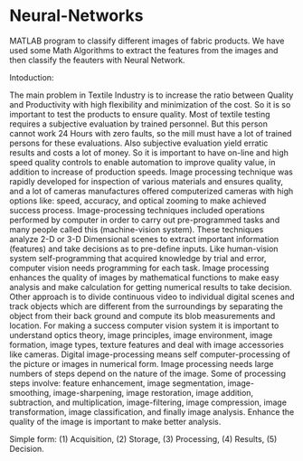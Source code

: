 # Neural-Networks
MATLAB program to classify different images of fabric products. We have used some Math Algorithms to extract the features from the images and then classify the feauters with Neural Network.

Intoduction:

The main problem in Textile Industry is to increase the ratio between Quality and Productivity with high flexibility and minimization of the cost. So it is so important to test the products to ensure quality. Most of textile testing requires a subjective evaluation by trained personnel. But this person cannot work 24 Hours with zero faults, so the mill must have a lot of trained persons for these evaluations. Also subjective evaluation yield erratic results and costs a lot of money. So it is important to have on-line and high speed quality controls to enable automation to improve quality value, in addition to increase of production speeds.
Image processing technique was rapidly developed for inspection of various materials and ensures quality, and a lot of cameras manufactures offered computerized cameras with high options like: speed, accuracy, and optical zooming to make achieved success process. Image-processing techniques included operations performed by computer in order to carry out pre-programmed tasks and many people called this (machine-vision system). These techniques analyze 2-D or 3-D Dimensional scenes to extract important information (features) and take decisions as to pre-define inputs. Like human-vision system self-programming that acquired knowledge by trial and error, computer vision needs programming for each task. Image processing enhances the quality of images by mathematical functions to make easy analysis and make calculation for getting numerical results to take decision. Other approach is to divide continuous video to individual digital scenes and track objects which are different from the surroundings by separating the object from their back ground and compute its blob measurements and location.
For making a success computer vision system it is important to understand optics theory, image principles, image environment, image formation, image types, texture features and deal with image accessories like cameras. Digital image-processing means self computer-processing of the picture or images in numerical form. Image processing needs large numbers of steps depend on the nature of the image. Some of processing steps involve: feature enhancement, image segmentation, image-smoothing, image-sharpening, image restoration, image addition, subtraction, and multiplication, image-filtering, image compression, image transformation, image classification, and finally image analysis. Enhance the quality of the image is important to make better analysis.


Simple form:
(1) Acquisition, 		(2) Storage, 
(3) Processing, 		(4) Results, 
(5) Decision.
